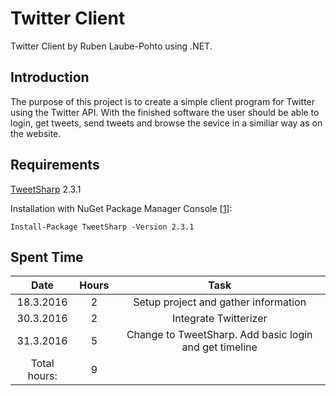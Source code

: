 # Twitter Client

Twitter Client by Ruben Laube-Pohto using .NET.

## Introduction

The purpose of this project is to create a simple client program for Twitter using the Twitter API. With the finished software the user should be able to login, get tweets, send tweets and browse the sevice in a similiar way as on the website.

## Requirements

[TweetSharp](https://github.com/danielcrenna/tweetsharp) 2.3.1

Installation with NuGet Package Manager Console [[1]]:

	Install-Package TweetSharp -Version 2.3.1

## Spent Time

| Date | Hours | Task |
| :---: | :---: | :---: |
| 18.3.2016 | 2 | Setup project and gather information |
| 30.3.2016 | 2 | Integrate Twitterizer |
| 31.3.2016 | 5 | Change to TweetSharp. Add basic login and get timeline |
| Total hours: | 9 |  |

[1]: https://www.nuget.org/packages/TweetSharp/